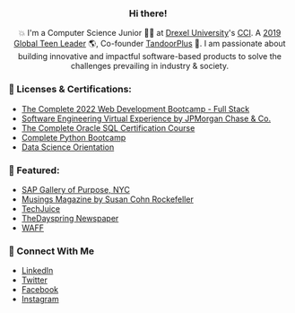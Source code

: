
<div align="center">
  
<h3>Hi there! <img src="https://github.com/TheDudeThatCode/TheDudeThatCode/blob/master/Assets/Hi.gif" width="2px" alt="Waving"> </h3>

💥 I'm a Computer Science Junior 👨‍🎓 at [Drexel University](https://drexel.edu/)'s [CCI](https://drexel.edu/cci/). A [2019 Global Teen Leader](https://www.wearefamilyfoundation.org/gtl-2019/hasham-tanveer) 🌎, Co-founder [TandoorPlus](https://tandoorplus.com/) 💼. I am passionate about building innovative and impactful software-based products to solve the challenges prevailing in industry & society.

  
</div>

### 📜 Licenses & Certifications:
- [The Complete 2022 Web Development Bootcamp - Full Stack](https://www.udemy.com/certificate/UC-54366fda-baf0-486b-9b51-6c7b8d299d81/)
- [Software Engineering Virtual Experience by JPMorgan Chase & Co.](https://insidesherpa.s3.amazonaws.com/completion-certificates/JP%20Morgan/R5iK7HMxJGBgaSbvk_JPMorgan%20Chase_kgKNwJjaj5Z7RXeSC_completion_certificate.pdf)
- [The Complete Oracle SQL Certification Course
](https://www.udemy.com/certificate/UC-c439827e-15fe-4555-8489-1ba0d7eb742c/)
- [Complete Python Bootcamp](https://www.udemy.com/certificate/UC-8b91fb4d-7c0a-414b-8b0f-115dbdf9119e/)
- [Data Science Orientation](https://www.credly.com/badges/f5517275-b27b-40d0-9637-8f0ab2f3c95b?source=linked_in_profile)


### 📝 Featured:
- [SAP Gallery of Purpose, NYC](https://www.sap.com/assetdetail/2021/03/dc6511a8-db7d-0010-87a3-c30de2ffd8ff.html)
- [Musings Magazine by Susan Cohn Rockefeller](https://www.musingsmag.com/solvify-combats-water-scarcity-and-global-hunger/)
- [TechJuice](https://www.techjuice.pk/pakistani-high-school-team-win-the-global-diamond-challenge/)
- [TheDayspring Newspaper](https://www.thedayspring.com.pk/with-an-aim-to-help-farmers-young-hasham-finds-a-way-to-combat-water-scarcity/)
- [WAFF](https://www.wearefamilyfoundation.org/gtl-2019/hasham-tanveer)



### 👥 Connect With Me
- [LinkedIn](https://www.linkedin.com/in/hashamtanveer/)
- [Twitter](https://twitter.com/hashamtanveer54)
- [Facebook](https://www.facebook.com/hashamtanveer54)
- [Instagram](https://www.instagram.com/hasham_tanveer54/)

